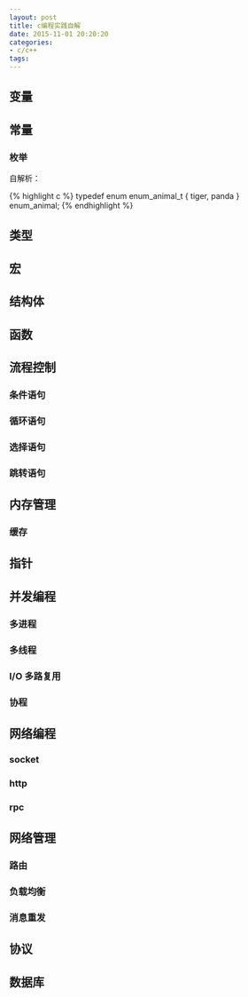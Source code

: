 ```yaml
---
layout: post
title: c编程实践自解
date: 2015-11-01 20:20:20
categories:
- c/c++
tags:
---
```


## 变量

## 常量

### 枚举

自解析：

{% highlight c %}
typedef enum enum_animal_t {
        tiger,
        panda
} enum_animal;
{% endhighlight %}

## 类型

## 宏

## 结构体

## 函数

## 流程控制

### 条件语句

### 循环语句

### 选择语句

### 跳转语句

## 内存管理

### 缓存

## 指针

## 并发编程

### 多进程

### 多线程

### I/O 多路复用

### 协程

## 网络编程

### socket

### http

### rpc

## 网络管理

### 路由

### 负载均衡

### 消息重发

## 协议

## 数据库